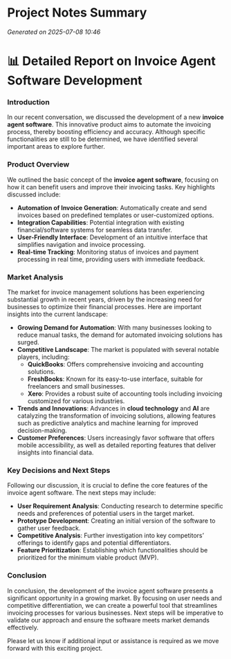# Project Notes Summary

*Generated on 2025-07-08 10:46*

# 📊 Detailed Report on Invoice Agent Software Development

### **Introduction**
In our recent conversation, we discussed the development of a new **invoice agent software**. This innovative product aims to automate the invoicing process, thereby boosting efficiency and accuracy. Although specific functionalities are still to be determined, we have identified several important areas to explore further.

### **Product Overview**
We outlined the basic concept of the **invoice agent software**, focusing on how it can benefit users and improve their invoicing tasks. Key highlights discussed include:

- **Automation of Invoice Generation**: Automatically create and send invoices based on predefined templates or user-customized options.
- **Integration Capabilities**: Potential integration with existing financial/software systems for seamless data transfer.
- **User-Friendly Interface**: Development of an intuitive interface that simplifies navigation and invoice processing.
- **Real-time Tracking**: Monitoring status of invoices and payment processing in real time, providing users with immediate feedback.

### **Market Analysis**
The market for invoice management solutions has been experiencing substantial growth in recent years, driven by the increasing need for businesses to optimize their financial processes. Here are important insights into the current landscape:

- **Growing Demand for Automation**: With many businesses looking to reduce manual tasks, the demand for automated invoicing solutions has surged.
- **Competitive Landscape**: The market is populated with several notable players, including:
  - **QuickBooks**: Offers comprehensive invoicing and accounting solutions.
  - **FreshBooks**: Known for its easy-to-use interface, suitable for freelancers and small businesses.
  - **Xero**: Provides a robust suite of accounting tools including invoicing customized for various industries.
- **Trends and Innovations**: Advances in **cloud technology** and **AI** are catalyzing the transformation of invoicing solutions, allowing features such as predictive analytics and machine learning for improved decision-making.
- **Customer Preferences**: Users increasingly favor software that offers mobile accessibility, as well as detailed reporting features that deliver insights into financial data.

### **Key Decisions and Next Steps**
Following our discussion, it is crucial to define the core features of the invoice agent software. The next steps may include:

- **User Requirement Analysis**: Conducting research to determine specific needs and preferences of potential users in the target market.
- **Prototype Development**: Creating an initial version of the software to gather user feedback.
- **Competitive Analysis**: Further investigation into key competitors’ offerings to identify gaps and potential differentiators.
- **Feature Prioritization**: Establishing which functionalities should be prioritized for the minimum viable product (MVP).

### **Conclusion**
In conclusion, the development of the invoice agent software presents a significant opportunity in a growing market. By focusing on user needs and competitive differentiation, we can create a powerful tool that streamlines invoicing processes for various businesses. Next steps will be imperative to validate our approach and ensure the software meets market demands effectively. 

Please let us know if additional input or assistance is required as we move forward with this exciting project.